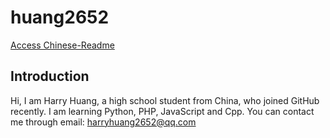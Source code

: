 # huang2652
[Access Chinese-Readme](README-chi.md)
## Introduction
Hi, I am Harry Huang, a high school student from China, who joined GitHub recently.
I am learning Python, PHP, JavaScript and Cpp. You can contact me through email: harryhuang2652@qq.com
